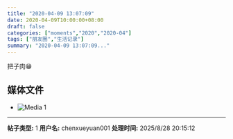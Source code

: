 ```yaml
---
title: "2020-04-09 13:07:09"
date: 2020-04-09T10:00:00+08:00
draft: false
categories: ["moments","2020","2020-04"]
tags: ["朋友圈","生活记录"]
summary: "2020-04-09 13:07:09..."
---
```


把子肉😁

## 媒体文件

- ![Media 1](/Moments/photos/2020-04-09/202004091307090.jpg)

---

**帖子类型:** 1
**用户名:** chenxueyuan001
**处理时间:** 2025/8/28 20:15:12